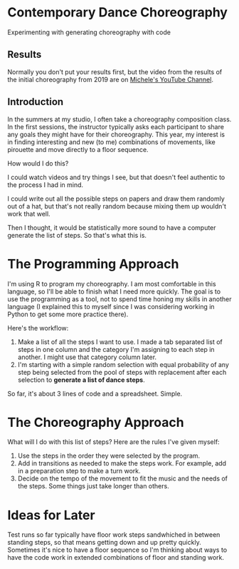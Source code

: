 # Contemporary Dance Choreography
Experimenting with generating choreography with code

## Results
Normally you don't put your results first, but the video from the results of the initial choreography from 2019 are on [Michele's YouTube Channel](https://youtu.be/hz9mm7x-CE0).

## Introduction
In the summers at my studio, I often take a choreography composition class.  In the first sessions, the instructor typically asks each participant to share any goals they might have for their choreography.  This year, my interest is in finding interesting and new (to me) combinations of movements, like pirouette and move directly to a floor sequence.  

How would I do this?  

I could watch videos and try things I see, but that doesn't feel authentic to the process I had in mind.  

I could write out all the possible steps on papers and draw them randomly out of a hat, but that's not really random because mixing them up wouldn't work that well.  

Then I thought, it would be statistically more sound to have a computer generate the list of steps.  So that's what this is.  

# The Programming Approach
I'm using R to program my choreography.  I am most comfortable in this language, so I'll be able to finish what I need more quickly.  The goal is to use the programming as a tool, not to spend time honing my skills in another language (I explained this to myself since I was considering working in Python to get some more practice there).

Here's the workflow:

 1. Make a list of all the steps I want to use. I made a tab separated list of steps in one column and the category I'm assigning to each step in another.  I might use that category column later.
 2. I'm starting with a simple random selection with equal probability of any step being selected from the pool of steps with replacement after each selection to **generate a list of dance steps**.
 
 So far, it's about 3 lines of code and a spreadsheet.  Simple.  

# The Choreography Approach
What will I do with this list of steps? Here are the rules I've given myself:

 1. Use the steps in the order they were selected by the program.
 2. Add in transitions as needed to make the steps work.  For example, add in a preparation step to make a turn work.
 3. Decide on the tempo of the movement to fit the music and the needs of the steps.  Some things just take longer than others.
 
# Ideas for Later
Test runs so far typically have floor work steps sandwhiched in between standing steps, so that means getting down and up pretty quickly.  Sometimes it's nice to have a floor sequence so I'm thinking about ways to have the code work in extended combinations of floor and standing work.
